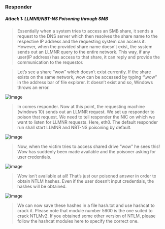 ### Responder
##### Attack 1: LLMNR/NBT-NS Poisoning through SMB
>Essentially when a system tries to access an SMB share, it sends a request to the DNS server which then resolves the share name to the respective IP address and the requesting system can access it. However, when the provided share name doesn’t exist, the system sends out an LLMNR query to the entire network. This way, if any user(IP address) has access to that share, it can reply and provide the communication to the requestor.

>Let’s see a share “wow” which doesn’t exist currently. If the share exists on the same network, wow can be accessed by typing “\\wow” in the address bar of file explorer. It doesn’t exist and so, Windows throws an error.

![image](https://github.com/KiritoLoveAsuna/Penetration-Testing/assets/38044499/9dbcb69f-3468-4a23-869f-57f49bcf4ec8)

>In comes responder. Now at this point, the requesting machine (windows 10) sends out an LLMNR request. We set up responder to poison that request. We need to tell responder the NIC on which we want to listen for LLMNR requests. Here, eth0. The default responder run shall start LLMNR and NBT-NS poisoning by default.

![image](https://github.com/KiritoLoveAsuna/Penetration-Testing/assets/38044499/715de23d-fb7c-4794-92ec-28663d168154)

>Now, when the victim tries to access shared drive “wow” he sees this! Wow has suddenly been made available and the poisoner asking for user credentials.

![image](https://github.com/KiritoLoveAsuna/Penetration-Testing/assets/38044499/7b811a5b-998f-4456-8972-589602aa57ea)

>Wow isn’t available at all! That’s just our poisoned answer in order to obtain NTLM hashes. Even if the user doesn’t input credentials, the hashes will be obtained.

![image](https://github.com/KiritoLoveAsuna/Penetration-Testing/assets/38044499/e7d16cb4-e0ce-4032-8aa4-2b03ccd661b0)

>We can now save these hashes in a file hash.txt and use hashcat to crack it. Please note that module number 5600 is the one suited to crack NTLMv2. If you obtained some other version of NTLM, please follow the hashcat modules here to specify the correct one.
